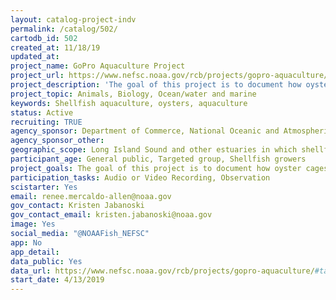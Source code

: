 ```yaml
---
layout: catalog-project-indv
permalink: /catalog/502/
cartodb_id: 502
created_at: 11/18/19
updated_at: 
project_name: GoPro Aquaculture Project
project_url: https://www.nefsc.noaa.gov/rcb/projects/gopro-aquaculture/
project_description: 'The goal of this project is to document how oyster cages used in shellfish aquaculture provide habitat, and determine whether that habitat is similar or different from habitat provided by naturally occurring rock reef environments. The NOAA Fisheries Milford Lab is doing this in Long Island Sound, and we''ve created a Citizen Science Guide that shellfish growers and the general public can use to make their own videos: https://www.fisheries.noaa.gov/feature-story/noaa-fisheries-lab-helps-shellfish-growers-become-citizen-scientists'
project_topic: Animals, Biology, Ocean/water and marine
keywords: Shellfish aquaculture, oysters, aquaculture
status: Active  
recruiting: TRUE
agency_sponsor: Department of Commerce, National Oceanic and Atmospheric Administration (NOAA)
agency_sponsor_other: 
geographic_scope: Long Island Sound and other estuaries in which shellfish aquaculture occurs
participant_age: General public, Targeted group, Shellfish growers
project_goals: The goal of this project is to document how oyster cages used in shellfish aquaculture provide habitat, and determine whether that habitat is similar or different from habitat provided by naturally occurring rock reef environments.
participation_tasks: Audio or Video Recording, Observation
scistarter: Yes
email: renee.mercaldo-allen@noaa.gov 
gov_contact: Kristen Jabanoski
gov_contact_email: kristen.jabanoski@noaa.gov
image: Yes
social_media: "@NOAAFish_NEFSC"
app: No
app_detail: 
data_public: Yes
data_url: https://www.nefsc.noaa.gov/rcb/projects/gopro-aquaculture/#tab3
start_date: 4/13/2019
---
```

